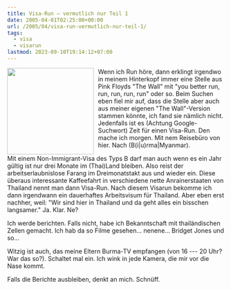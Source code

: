 ```yaml
---
title: Visa-Run – vermutlich nur Teil 1
date: 2005-04-01T02:25:00+00:00
url: /2005/04/visa-run-vermutlich-nur-teil-1/
tags:
  - visa
  - visarun
lastmod: 2023-09-10T19:14:12+07:00
---
```

[<img src="/images/87t.jpg" style="width:200px;float:left;margin-right:10px;" />][1]

Wenn ich Run höre, dann erklingt irgendwo in meinem Hinterkopf immer eine Stelle aus Pink Floyds "The Wall" mit "you better run, run, run, run, run" oder so. Beim Suchen eben fiel mir auf, dass die Stelle aber auch aus meiner eigenen "The Wall"-Version stammen könnte, ich fand sie nämlich nicht. Jedenfalls ist es (Achtung Google-Suchwort) Zeit für einen Visa-Run. Den mache ich morgen. Mit nem Reisebüro von hier. Nach (B(i|u)rma|Myanmar).

Mit einem Non-Immigrant-Visa des Typs B darf man auch wenn es ein Jahr gültig ist nur drei Monate im (Thai)Land bleiben. Also reist der arbeitserlaubnislose Farang im Dreimonatstakt aus und wieder ein. Diese überaus interessante Kaffeefahrt in verschiedene nette Anrainerstaaten von Thailand nennt man dann Visa-Run. Nach diesem Visarun bekomme ich dann irgendwann ein dauerhaftes Arbeitsvisum für Thailand. Aber eben erst nachher, weil: "Wir sind hier in Thailand und da geht alles ein bisschen langsamer." Ja. Klar. Ne?

Ich werde berichten. Falls nicht, habe ich Bekanntschaft mit thailändischen Zellen gemacht. Ich hab da so Filme gesehen... nenene... Bridget Jones und so...

Witzig ist auch, das meine Eltern Burma-TV empfangen (von 16 --- 20 Uhr? War das so?). Schaltet mal ein. Ich wink in jede Kamera, die mir vor die Nase kommt.

Falls die Berichte ausbleiben, denkt an mich. Schnüff.

 [1]: /images/87.jpg
